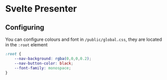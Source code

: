 # Svelte Presenter

## Configuring

You can configure colours and font in `/public/global.css`, they are located in the `:root` element

```css
:root {
	--nav-background: rgba(0,0,0,0.2);
	--nav-button-color: black;
	--font-family: monospace;
}
```


